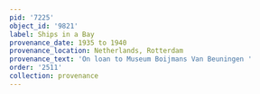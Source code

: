 ```yaml
---
pid: '7225'
object_id: '9821'
label: Ships in a Bay
provenance_date: 1935 to 1940
provenance_location: Netherlands, Rotterdam
provenance_text: 'On loan to Museum Boijmans Van Beuningen '
order: '2511'
collection: provenance
---
```

